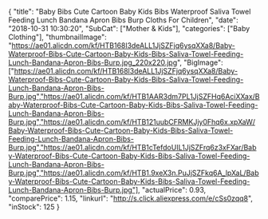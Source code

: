 {
	"title": "Baby Bibs Cute Cartoon Baby Kids Bibs Waterproof Saliva Towel Feeding Lunch Bandana Apron Bibs Burp Cloths For Children",
	"date": "2018-10-31 10:30:20",
	"SubCat": ["Mother & Kids"],
	"categories": ["Baby Clothing"],
	"thumbnailImage": "https://ae01.alicdn.com/kf/HTB168l3deALL1JjSZFjq6ysqXXa8/Baby-Waterproof-Bibs-Cute-Cartoon-Baby-Kids-Bibs-Saliva-Towel-Feeding-Lunch-Bandana-Apron-Bibs-Burp.jpg_220x220.jpg",
	"BigImage": ["https://ae01.alicdn.com/kf/HTB168l3deALL1JjSZFjq6ysqXXa8/Baby-Waterproof-Bibs-Cute-Cartoon-Baby-Kids-Bibs-Saliva-Towel-Feeding-Lunch-Bandana-Apron-Bibs-Burp.jpg","https://ae01.alicdn.com/kf/HTB1AAR3dm7PL1JjSZFHq6AciXXax/Baby-Waterproof-Bibs-Cute-Cartoon-Baby-Kids-Bibs-Saliva-Towel-Feeding-Lunch-Bandana-Apron-Bibs-Burp.jpg","https://ae01.alicdn.com/kf/HTB121uubCFRMKJjy0Fhq6x.xpXaW/Baby-Waterproof-Bibs-Cute-Cartoon-Baby-Kids-Bibs-Saliva-Towel-Feeding-Lunch-Bandana-Apron-Bibs-Burp.jpg","https://ae01.alicdn.com/kf/HTB1cTefdoUIL1JjSZFrq6z3xFXar/Baby-Waterproof-Bibs-Cute-Cartoon-Baby-Kids-Bibs-Saliva-Towel-Feeding-Lunch-Bandana-Apron-Bibs-Burp.jpg","https://ae01.alicdn.com/kf/HTB1.9xeX3n.PuJjSZFkq6A_lpXaL/Baby-Waterproof-Bibs-Cute-Cartoon-Baby-Kids-Bibs-Saliva-Towel-Feeding-Lunch-Bandana-Apron-Bibs-Burp.jpg"],
	"actualPrice": 0.93,
	"comparePrice": 1.15,
	"linkurl": "http://s.click.aliexpress.com/e/cSs0zqq8",
	"inStock": 125
}

